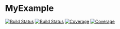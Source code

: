 # MyExample

[![Build Status](https://travis-ci.com/bhaveshshrimali/MyExample.jl.svg?branch=master)](https://travis-ci.com/bhaveshshrimali/MyExample.jl)
[![Build Status](https://ci.appveyor.com/api/projects/status/github/bhaveshshrimali/MyExample.jl?svg=true)](https://ci.appveyor.com/project/bhaveshshrimali/MyExample-jl)
[![Coverage](https://codecov.io/gh/bhaveshshrimali/MyExample.jl/branch/master/graph/badge.svg)](https://codecov.io/gh/bhaveshshrimali/MyExample.jl)
[![Coverage](https://coveralls.io/repos/github/bhaveshshrimali/MyExample.jl/badge.svg?branch=master)](https://coveralls.io/github/bhaveshshrimali/MyExample.jl?branch=master)
